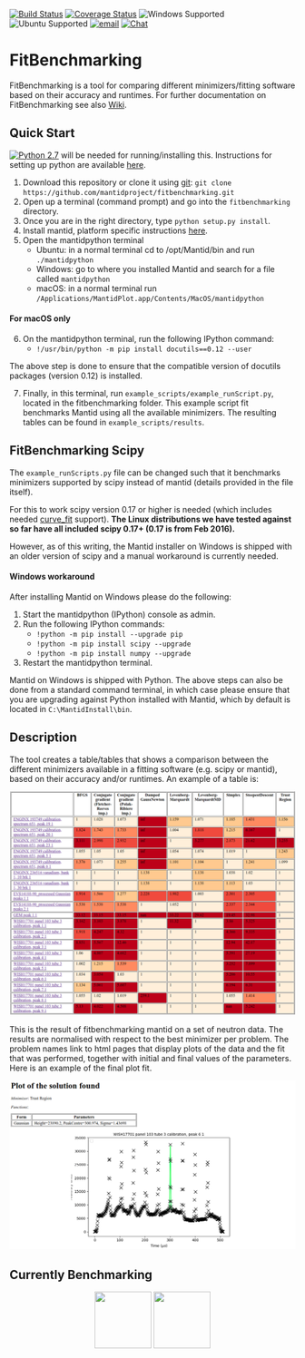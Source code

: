 [![Build Status](https://img.shields.io/travis/fitbenchmarking/fitbenchmarking.svg?style=flat-square)](https://travis-ci.org/fitbenchmarking/fitbenchmarking)
[![Coverage Status](https://img.shields.io/coveralls/github/fitbenchmarking/fitbenchmarking.svg?style=flat-square)](https://coveralls.io/github/fitbenchmarking/fitbenchmarking)
![Windows Supported](https://img.shields.io/badge/win10-support-blue.svg?style=flat-square&logo=windows)
![Ubuntu Supported](https://img.shields.io/badge/16.04-support-orange.svg?style=flat-square&logo=ubuntu)
[![email](https://img.shields.io/badge/gmail-fitbenchmarking.supp-red.svg?style=flat-square&logo=gmail)](mailto:fitbenchmarking.supp@gmail.com)
[![Chat](https://img.shields.io/badge/chat-CompareFitMinimizers-lightgrey.svg?style=flat-square&logo=slack)](https://slack.com/)
# FitBenchmarking
FitBenchmarking is a tool for comparing different minimizers/fitting software based on their accuracy and runtimes. For further documentation on FitBenchmarking see also [Wiki](https://github.com/fitbenchmarking/fitbenchmarking/wiki).


## Quick Start
[![Python 2.7](https://img.shields.io/badge/python-2.7-blue.svg)](https://www.python.org/downloads/release/python-2715/) will be needed for running/installing this. Instructions for setting up python are available [here](https://github.com/mantidproject/fitbenchmarking/wiki/Setting-up-Python).

1. Download this repository or clone it using [git](https://git-scm.com/):
`git clone https://github.com/mantidproject/fitbenchmarking.git`
2. Open up a terminal (command prompt) and go into the `fitbenchmarking` directory.
3. Once you are in the right directory, type `python setup.py install`.
4. Install mantid, platform specific instructions [here](https://github.com/mantidproject/fitbenchmarking/wiki/Installing-Mantid).
5. Open the mantidpython terminal
    * Ubuntu: in a normal terminal cd to /opt/Mantid/bin and run `./mantidpython`
    * Windows: go to where you installed Mantid and search for a file called `mantidpython`
    * macOS: in a normal terminal run `/Applications/MantidPlot.app/Contents/MacOS/mantidpython`
#### For macOS only ####
6. On the mantidpython terminal, run the following IPython command:
    - `!/usr/bin/python -m pip install docutils==0.12 --user`

The above step is done to ensure that the compatible version of docutils packages (version 0.12) is installed. 

7. Finally, in this terminal, run `example_scripts/example_runScript.py`, located in the fitbenchmarking folder. This example script fit benchmarks Mantid using all the available minimizers. The resulting tables can be found in `example_scripts/results`.

## FitBenchmarking Scipy
The `example_runScripts.py` file can be changed such that it benchmarks minimizers supported by scipy instead of mantid (details provided in the file itself).

For this to work scipy version 0.17 or higher is needed (which includes needed [curve_fit](https://docs.scipy.org/doc/scipy/reference/generated/scipy.optimize.curve_fit.html) support). **The Linux distributions we have tested against so far have all included scipy 0.17+ (0.17 is from Feb 2016).**

However, as of this writing, the Mantid installer on Windows is shipped with an older version of scipy
and a manual workaround is currently needed.

#### Windows workaround ####
After installing Mantid on Windows please do the following:

1. Start the mantidpython (IPython) console as admin.
2. Run the following IPython commands:
    - `!python -m pip install --upgrade pip`
    - `!python -m pip install scipy --upgrade`
    - `!python -m pip install numpy --upgrade`
3. Restart the mantidpython terminal.

Mantid on Windows is shipped with Python. The above steps can also be done from a standard command
terminal, in which case please ensure that you are upgrading against Python
installed with Mantid, which by default is located in `C:\MantidInstall\bin`.

## Description
The tool creates a table/tables that shows a comparison between the different minimizers available in a fitting software (e.g. scipy or mantid), based on their accuracy and/or runtimes.
An example of a table is:

![Example Table](docs/example_table.png)

This is the result of fitbenchmarking mantid on a set of neutron data. The results are normalised with respect to the best minimizer per problem. The problem names link to html pages that display plots of the data and the fit that was performed, together with initial and final values of the parameters. Here is an example of the final plot fit.

![Example Plot](docs/example_plot.png)

## Currently Benchmarking
<div style="text-align: center">
<a href="http://www.mantidproject.org/Main_Page">
<img width="100" height="100" src="https://avatars0.githubusercontent.com/u/671496?s=400&v=4"></a>
<a href="https://www.scipy.org/">
<img width="100" height="100" src="http://gracca.github.io/images/python-scipy.png">
</a>
</div>
